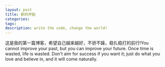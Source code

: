 ```yaml
---
layout: post
title: 新的开始
categories: 
tags: 
description: write the code, change the world!
---
```


这是我的第一篇博客，希望自己越来越好，不骄不躁，稳扎稳打的前行!You cannot improve your past, but you can improve your future. Once time is wasted, life is wasted. Don't aim for success if you want it; just do what you love and believe in, and it will come naturally.
